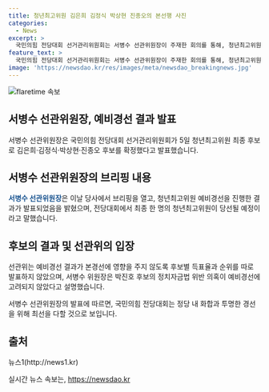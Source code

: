 ```yaml
---
title: 청년최고위원 김은희 김정식 박상현 진종오의 본선행 사진
categories:
  - News
excerpt: >
  국민의힘 전당대회 선거관리위원회는 서병수 선관위원장이 주재한 회의를 통해, 청년최고위원 예비경선 결과를 발표했다. 이번 선거에서 김은희·김정식·박상현·진종오 후보가 최종 후보로 확정되었으며, 이는 3∼4일 양일간 진행된 책임당원 대상 여론조사에 기반한다. 서 위원장은 공정한 경쟁을 펼친 모든 후보들에게 감사를 표시하고, 전당대회가 화합의 축제가 될 수 있도록 당선 여부와 관계없이 노력을 당부했다. 또한, 예비경선 결과가 본경선에 영향을 미치지 않도록 후보별 득표율과 순위는 발표하지 않았다. 이와 관련해, 박진호 후보의 정치자금법 위반 의혹이 언급되자 서 위원장은 선관위의 역할을 강조하며 답했다.
feature_text: >
  국민의힘 전당대회 선거관리위원회는 서병수 선관위원장이 주재한 회의를 통해, 청년최고위원 예비경선 결과를 발표했다. 이번 선거에서 김은희·김정식·박상현·진종오 후보가 최종 후보로 확정되었으며, 이는 3∼4일 양일간 진행된 책임당원 대상 여론조사에 기반한다. 서 위원장은 공정한 경쟁을 펼친 모든 후보들에게 감사를 표시하고, 전당대회가 화합의 축제가 될 수 있도록 당선 여부와 관계없이 노력을 당부했다. 또한, 예비경선 결과가 본경선에 영향을 미치지 않도록 후보별 득표율과 순위는 발표하지 않았다. 이와 관련해, 박진호 후보의 정치자금법 위반 의혹이 언급되자 서 위원장은 선관위의 역할을 강조하며 답했다.
image: 'https://newsdao.kr/res/images/meta/newsdao_breakingnews.jpg'
---
```


<p><img src="https://newsdao.kr/res/images/meta/newsdao_breakingnews.jpg" alt="flaretime 속보" /></p>

<h2 data-ke-size="size26">서병수 선관위원장, 예비경선 결과 발표</h2>

<p>서병수 선관위원장은 국민의힘 전당대회 선거관리위원회가 5일 청년최고위원 최종 후보로 김은희·김정식·박상현·진종오 후보를 확정했다고 발표했습니다.</p>

<h2 data-ke-size="size26">서병수 선관위원장의 브리핑 내용</h2>

<p><b><span style="color: #1a5490;">서병수 선관위원장</span></b>은 이날 당사에서 브리핑을 열고, 청년최고위원 예비경선을 진행한 결과가 발표되었음을 밝혔으며, 전당대회에서 최종 한 명의 청년최고위원이 당선될 예정이라고 말했습니다.</p>

<h2 data-ke-size="size26">후보의 결과 및 선관위의 입장</h2>

<p>선관위는 예비경선 결과가 본경선에 영향을 주지 않도록 후보별 득표율과 순위를 따로 발표하지 않았으며, 서병수 위원장은 박진호 후보의 정치자금법 위반 의혹이 예비경선에 고려되지 않았다고 설명했습니다. </p>

<p>서병수 선관위원장의 발표에 따르면, 국민의힘 전당대회는 정당 내 화합과 투명한 경선을 위해 최선을 다할 것으로 보입니다.</p>

<h2 data-ke-size="size26">출처</h2>

<p>뉴스1(http://news1.kr)</p>
실시간 뉴스 속보는, <a href="https://newsdao.kr" rel="dofollow">https://newsdao.kr</a>


